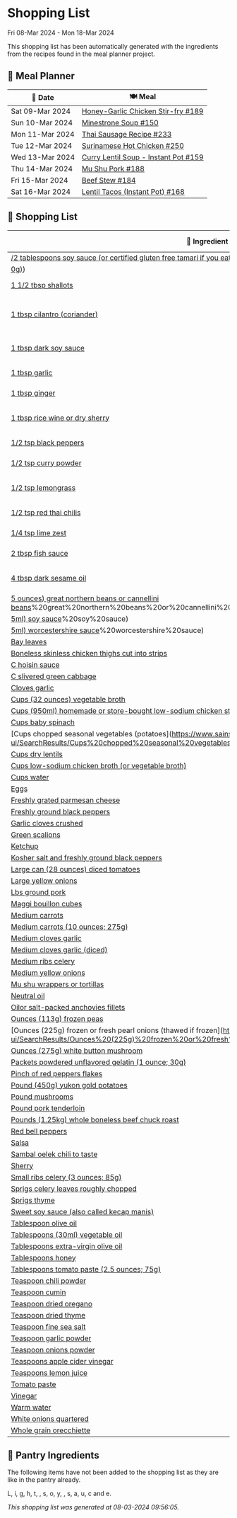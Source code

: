 # Shopping List

Fri 08-Mar 2024 - Mon 18-Mar 2024

This shopping list has been automatically generated with the ingredients from the recipes found in the meal planner project.

## 📅 Meal Planner

|📅 Date| 🍽️ Meal|
|----|----|
|Sat 09-Mar 2024|[Honey-Garlic Chicken Stir-fry #189](https://github.com/bryanbr23/Recipes/issues/189)|
|Sun 10-Mar 2024|[Minestrone Soup #150](https://github.com/bryanbr23/Recipes/issues/150)|
|Mon 11-Mar 2024|[Thai Sausage Recipe #233](https://github.com/bryanbr23/Recipes/issues/233)|
|Tue 12-Mar 2024|[Surinamese Hot Chicken #250](https://github.com/bryanbr23/Recipes/issues/250)|
|Wed 13-Mar 2024|[Curry Lentil Soup - Instant Pot #159](https://github.com/bryanbr23/Recipes/issues/159)|
|Thu 14-Mar 2024|[Mu Shu Pork #188](https://github.com/bryanbr23/Recipes/issues/188)|
|Fri 15-Mar 2024|[Beef Stew #184](https://github.com/bryanbr23/Recipes/issues/184)|
|Sat 16-Mar 2024|[Lentil Tacos (Instant Pot) #168](https://github.com/bryanbr23/Recipes/issues/168)|

## 🛒 Shopping List

| 🍌 Ingredient| ⚖️ Measurement|
|----------|-----------|
|[/2 tablespoons soy sauce (or certified gluten free tamari if you eat gluten free)](https://www.sainsburys.co.uk/gol-ui/SearchResults//2%20tablespoons%20soy%20sauce%20(or%20certified%20gluten%20free%20tamari%20if%20you%20eat%20gluten%20free))|1|
|[0g)](https://www.sainsburys.co.uk/gol-ui/SearchResults/0g))|2|
|[1 1/2 tbsp shallots](https://www.sainsburys.co.uk/gol-ui/SearchResults/1%201/2%20tbsp%20shallots)|1 1/2 Tbsp Shallots tbsp|
|[1 tbsp cilantro (coriander)](https://www.sainsburys.co.uk/gol-ui/SearchResults/1%20tbsp%20cilantro%20(coriander))|1 Tbsp Cilantro (Coriander) tbsp|
|[1 tbsp dark soy sauce](https://www.sainsburys.co.uk/gol-ui/SearchResults/1%20tbsp%20dark%20soy%20sauce)|1 Tbsp Dark Soy Sauce tbsp|
|[1 tbsp garlic](https://www.sainsburys.co.uk/gol-ui/SearchResults/1%20tbsp%20garlic)|1 Tbsp Garlic tbsp|
|[1 tbsp ginger](https://www.sainsburys.co.uk/gol-ui/SearchResults/1%20tbsp%20ginger)|1 Tbsp Ginger tbsp|
|[1 tbsp rice wine or dry sherry](https://www.sainsburys.co.uk/gol-ui/SearchResults/1%20tbsp%20rice%20wine%20or%20dry%20sherry)|1 Tbsp Rice Wine or Dry Sherry tbsp|
|[1/2 tsp black peppers](https://www.sainsburys.co.uk/gol-ui/SearchResults/1/2%20tsp%20black%20peppers)|1/2 Tsp Black Pepper tsp|
|[1/2 tsp curry powder](https://www.sainsburys.co.uk/gol-ui/SearchResults/1/2%20tsp%20curry%20powder)|1/2 Tsp Curry Powder tsp|
|[1/2 tsp lemongrass](https://www.sainsburys.co.uk/gol-ui/SearchResults/1/2%20tsp%20lemongrass)|1/2 Tsp Lemongrass tsp|
|[1/2 tsp red thai chilis](https://www.sainsburys.co.uk/gol-ui/SearchResults/1/2%20tsp%20red%20thai%20chilis)|1/2 Tsp Red Thai Chilis tsp|
|[1/4 tsp lime zest](https://www.sainsburys.co.uk/gol-ui/SearchResults/1/4%20tsp%20lime%20zest)|1/4 Tsp Lime Zest tsp|
|[2 tbsp fish sauce](https://www.sainsburys.co.uk/gol-ui/SearchResults/2%20tbsp%20fish%20sauce)|2 Tbsp Fish Sauce tbsp|
|[4 tbsp dark sesame oil](https://www.sainsburys.co.uk/gol-ui/SearchResults/4%20tbsp%20dark%20sesame%20oil)|4 Tbsp Dark Sesame Oil tbsp|
|[5 ounces) great northern beans or cannellini beans](https://www.sainsburys.co.uk/gol-ui/SearchResults/5%20ounces)%20great%20northern%20beans%20or%20cannellini%20beans)|1|
|[5ml) soy sauce](https://www.sainsburys.co.uk/gol-ui/SearchResults/5ml)%20soy%20sauce)|1|
|[5ml) worcestershire sauce](https://www.sainsburys.co.uk/gol-ui/SearchResults/5ml)%20worcestershire%20sauce)|1|
|[Bay leaves](https://www.sainsburys.co.uk/gol-ui/SearchResults/Bay%20leaves)|2 + 2|
|[Boneless skinless chicken thighs cut into strips](https://www.sainsburys.co.uk/gol-ui/SearchResults/Boneless%20skinless%20chicken%20thighs%20cut%20into%20strips)|1 kg|
|[C hoisin sauce](https://www.sainsburys.co.uk/gol-ui/SearchResults/C%20hoisin%20sauce)|1/2|
|[C slivered green cabbage](https://www.sainsburys.co.uk/gol-ui/SearchResults/C%20slivered%20green%20cabbage)|2|
|[Cloves garlic](https://www.sainsburys.co.uk/gol-ui/SearchResults/Cloves%20garlic)|4|
|[Cups (32 ounces) vegetable broth](https://www.sainsburys.co.uk/gol-ui/SearchResults/Cups%20(32%20ounces)%20vegetable%20broth)|4|
|[Cups (950ml) homemade or store-bought low-sodium chicken stock](https://www.sainsburys.co.uk/gol-ui/SearchResults/Cups%20(950ml)%20homemade%20or%20store-bought%20low-sodium%20chicken%20stock)|4|
|[Cups baby spinach](https://www.sainsburys.co.uk/gol-ui/SearchResults/Cups%20baby%20spinach)|2|
|[Cups chopped seasonal vegetables (potatoes](https://www.sainsburys.co.uk/gol-ui/SearchResults/Cups%20chopped%20seasonal%20vegetables%20(potatoes)|2|
|[Cups dry lentils](https://www.sainsburys.co.uk/gol-ui/SearchResults/Cups%20dry%20lentils)|2|
|[Cups low-sodium chicken broth (or vegetable broth)](https://www.sainsburys.co.uk/gol-ui/SearchResults/Cups%20low-sodium%20chicken%20broth%20(or%20vegetable%20broth))|4|
|[Cups water](https://www.sainsburys.co.uk/gol-ui/SearchResults/Cups%20water)|2|
|[Eggs](https://www.sainsburys.co.uk/gol-ui/SearchResults/Eggs)|4|
|[Freshly grated parmesan cheese](https://www.sainsburys.co.uk/gol-ui/SearchResults/Freshly%20grated%20parmesan%20cheese)||
|[Freshly ground black peppers](https://www.sainsburys.co.uk/gol-ui/SearchResults/Freshly%20ground%20black%20peppers)||
|[Garlic cloves crushed](https://www.sainsburys.co.uk/gol-ui/SearchResults/Garlic%20cloves%20crushed)|4|
|[Green scalions](https://www.sainsburys.co.uk/gol-ui/SearchResults/Green%20scalions)|4|
|[Ketchup](https://www.sainsburys.co.uk/gol-ui/SearchResults/Ketchup)|1 tbsp|
|[Kosher salt and freshly ground black peppers](https://www.sainsburys.co.uk/gol-ui/SearchResults/Kosher%20salt%20and%20freshly%20ground%20black%20peppers)||
|[Large can (28 ounces) diced tomatoes](https://www.sainsburys.co.uk/gol-ui/SearchResults/Large%20can%20(28%20ounces)%20diced%20tomatoes)|1|
|[Large yellow onions](https://www.sainsburys.co.uk/gol-ui/SearchResults/Large%20yellow%20onions)|1|
|[Lbs ground pork](https://www.sainsburys.co.uk/gol-ui/SearchResults/Lbs%20ground%20pork)|1|
|[Maggi bouillon cubes](https://www.sainsburys.co.uk/gol-ui/SearchResults/Maggi%20bouillon%20cubes)|2|
|[Medium carrots](https://www.sainsburys.co.uk/gol-ui/SearchResults/Medium%20carrots)|2|
|[Medium carrots (10 ounces; 275g)](https://www.sainsburys.co.uk/gol-ui/SearchResults/Medium%20carrots%20(10%20ounces;%20275g))|4|
|[Medium cloves garlic](https://www.sainsburys.co.uk/gol-ui/SearchResults/Medium%20cloves%20garlic)|3|
|[Medium cloves garlic (diced)](https://www.sainsburys.co.uk/gol-ui/SearchResults/Medium%20cloves%20garlic%20(diced))|2|
|[Medium ribs celery](https://www.sainsburys.co.uk/gol-ui/SearchResults/Medium%20ribs%20celery)|2|
|[Medium yellow onions](https://www.sainsburys.co.uk/gol-ui/SearchResults/Medium%20yellow%20onions)|1|
|[Mu shu wrappers or tortillas](https://www.sainsburys.co.uk/gol-ui/SearchResults/Mu%20shu%20wrappers%20or%20tortillas)|12|
|[Neutral oil](https://www.sainsburys.co.uk/gol-ui/SearchResults/Neutral%20oil)|2 tbsp|
|[Oilor salt-packed anchovies fillets](https://www.sainsburys.co.uk/gol-ui/SearchResults/Oilor%20salt-packed%20anchovies%20fillets)|3|
|[Ounces (113g) frozen peas](https://www.sainsburys.co.uk/gol-ui/SearchResults/Ounces%20(113g)%20frozen%20peas)|4|
|[Ounces (225g) frozen or fresh pearl onions (thawed if frozen](https://www.sainsburys.co.uk/gol-ui/SearchResults/Ounces%20(225g)%20frozen%20or%20fresh%20pearl%20onions%20(thawed%20if%20frozen)|8|
|[Ounces (275g) white button mushroom](https://www.sainsburys.co.uk/gol-ui/SearchResults/Ounces%20(275g)%20white%20button%20mushroom)|10|
|[Packets powdered unflavored gelatin (1 ounce; 30g)](https://www.sainsburys.co.uk/gol-ui/SearchResults/Packets%20powdered%20unflavored%20gelatin%20(1%20ounce;%2030g))|4|
|[Pinch of red peppers flakes](https://www.sainsburys.co.uk/gol-ui/SearchResults/Pinch%20of%20red%20peppers%20flakes)||
|[Pound (450g) yukon gold potatoes](https://www.sainsburys.co.uk/gol-ui/SearchResults/Pound%20(450g)%20yukon%20gold%20potatoes)|1|
|[Pound mushrooms](https://www.sainsburys.co.uk/gol-ui/SearchResults/Pound%20mushrooms)|1/2|
|[Pound pork tenderloin](https://www.sainsburys.co.uk/gol-ui/SearchResults/Pound%20pork%20tenderloin)|1|
|[Pounds (1.25kg) whole boneless beef chuck roast](https://www.sainsburys.co.uk/gol-ui/SearchResults/Pounds%20(1.25kg)%20whole%20boneless%20beef%20chuck%20roast)|3|
|[Red bell peppers](https://www.sainsburys.co.uk/gol-ui/SearchResults/Red%20bell%20peppers)|1|
|[Salsa](https://www.sainsburys.co.uk/gol-ui/SearchResults/Salsa)|1/2 cup|
|[Sambal oelek chili to taste](https://www.sainsburys.co.uk/gol-ui/SearchResults/Sambal%20oelek%20chili%20to%20taste)||
|[Sherry](https://www.sainsburys.co.uk/gol-ui/SearchResults/Sherry)|1 cup|
|[Small ribs celery (3 ounces; 85g)](https://www.sainsburys.co.uk/gol-ui/SearchResults/Small%20ribs%20celery%20(3%20ounces;%2085g))|2|
|[Sprigs celery leaves roughly chopped](https://www.sainsburys.co.uk/gol-ui/SearchResults/Sprigs%20celery%20leaves%20roughly%20chopped)|3|
|[Sprigs thyme](https://www.sainsburys.co.uk/gol-ui/SearchResults/Sprigs%20thyme)|4|
|[Sweet soy sauce (also called kecap manis)](https://www.sainsburys.co.uk/gol-ui/SearchResults/Sweet%20soy%20sauce%20(also%20called%20kecap%20manis))|2 tbsp|
|[Tablespoon olive oil](https://www.sainsburys.co.uk/gol-ui/SearchResults/Tablespoon%20olive%20oil)|1|
|[Tablespoons (30ml) vegetable oil](https://www.sainsburys.co.uk/gol-ui/SearchResults/Tablespoons%20(30ml)%20vegetable%20oil)|2|
|[Tablespoons extra-virgin olive oil](https://www.sainsburys.co.uk/gol-ui/SearchResults/Tablespoons%20extra-virgin%20olive%20oil)|4|
|[Tablespoons honey](https://www.sainsburys.co.uk/gol-ui/SearchResults/Tablespoons%20honey)|3|
|[Tablespoons tomato paste (2.5 ounces; 75g)](https://www.sainsburys.co.uk/gol-ui/SearchResults/Tablespoons%20tomato%20paste%20(2.5%20ounces;%2075g))|3|
|[Teaspoon chili powder](https://www.sainsburys.co.uk/gol-ui/SearchResults/Teaspoon%20chili%20powder)|1|
|[Teaspoon cumin](https://www.sainsburys.co.uk/gol-ui/SearchResults/Teaspoon%20cumin)|1/2|
|[Teaspoon dried oregano](https://www.sainsburys.co.uk/gol-ui/SearchResults/Teaspoon%20dried%20oregano)|½|
|[Teaspoon dried thyme](https://www.sainsburys.co.uk/gol-ui/SearchResults/Teaspoon%20dried%20thyme)|½|
|[Teaspoon fine sea salt](https://www.sainsburys.co.uk/gol-ui/SearchResults/Teaspoon%20fine%20sea%20salt)|1|
|[Teaspoon garlic powder](https://www.sainsburys.co.uk/gol-ui/SearchResults/Teaspoon%20garlic%20powder)|1|
|[Teaspoon onions powder](https://www.sainsburys.co.uk/gol-ui/SearchResults/Teaspoon%20onions%20powder)|1|
|[Teaspoons apple cider vinegar](https://www.sainsburys.co.uk/gol-ui/SearchResults/Teaspoons%20apple%20cider%20vinegar)|2|
|[Teaspoons lemon juice](https://www.sainsburys.co.uk/gol-ui/SearchResults/Teaspoons%20lemon%20juice)|2|
|[Tomato paste](https://www.sainsburys.co.uk/gol-ui/SearchResults/Tomato%20paste)|¼ cup|
|[Vinegar](https://www.sainsburys.co.uk/gol-ui/SearchResults/Vinegar)|1 tbsp|
|[Warm water](https://www.sainsburys.co.uk/gol-ui/SearchResults/Warm%20water)|1/2 cup|
|[White onions quartered](https://www.sainsburys.co.uk/gol-ui/SearchResults/White%20onions%20quartered)|1|
|[Whole grain orecchiette](https://www.sainsburys.co.uk/gol-ui/SearchResults/Whole%20grain%20orecchiette)|1 cup|

## 🏪 Pantry Ingredients

The following items have not been added to the shopping list as they are like in the pantry already.

L, i, g, h, t,  , s, o, y,  , s, a, u, c and e.


_This shopping list was generated at 08-03-2024 09:56:05._